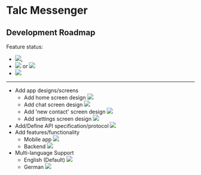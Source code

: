 # Talc Messenger

## Development Roadmap

 Feature status:
 
 - ![](https://img.shields.io/static/v1?label=&message=finished&color=green),
 - ![](https://img.shields.io/static/v1?label=&message=in%20development&color=yellow) or ![](https://img.shields.io/static/v1?label=&message=ongoing%20changes&color=yellow)
 - ![](https://img.shields.io/static/v1?label=&message=not%20started&color=black)

---

- Add app designs/screens
  - Add home screen design ![](https://img.shields.io/static/v1?label=&message=in%20development&color=yellow)
  - Add chat screen design ![](https://img.shields.io/static/v1?label=&message=in%20development&color=yellow) 
  - Add 'new contact' screen design ![](https://img.shields.io/static/v1?label=&message=in%20development&color=yellow)
  - Add settings screen design ![](https://img.shields.io/static/v1?label=&message=not%20started&color=black)
- Add/Define API specification/protocol ![](https://img.shields.io/static/v1?label=&message=not%20started&color=black) 
- Add features/functionality 
  - Mobile app ![](https://img.shields.io/static/v1?label=&message=not%20started&color=black) 
  - Backend ![](https://img.shields.io/static/v1?label=&message=not%20started&color=black)
- Multi-language Support
    - English (Default) ![](https://img.shields.io/static/v1?label=&message=ongoing%20changes&color=yellow)
    - German ![](https://img.shields.io/static/v1?label=&message=not%20started&color=black) 
